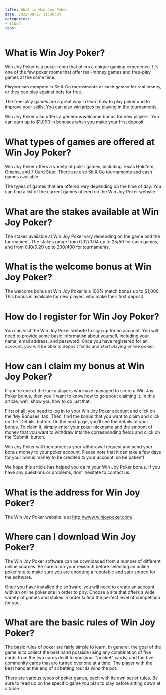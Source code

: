 ```yaml
---
title: What is Win Joy Poker
date: 2022-09-27 11:36:04
categories:
- 11bet
tags:
---
```



#  What is Win Joy Poker?

Win Joy Poker is a poker room that offers a unique gaming experience. It's one of the few poker rooms that offer real-money games and free-play games at the same time.

Players can compete in Sit & Go tournaments or cash games for real money, or they can play against bots for free.

The free-play games are a great way to learn how to play poker and to improve your skills. You can also win prizes by playing in the tournaments.

Win Joy Poker also offers a generous welcome bonus for new players. You can earn up to $1,000 in bonuses when you make your first deposit.

# What types of games are offered at Win Joy Poker?

Win Joy Poker offers a variety of poker games, including Texas Hold'em, Omaha, and 7 Card Stud. There are also Sit & Go tournaments and cash games available.

The types of games that are offered vary depending on the time of day. You can find a list of the current games offered on the Win Joy Poker website.

# What are the stakes available at Win Joy Poker?

The stakes available at Win Joy Poker vary depending on the game and the tournament. The stakes range from $0.02/$0.04 up to $25/$50 for cash games, and from $0.10/$0.20 up to $200/$400 for tournaments.


 # What is the welcome bonus at Win Joy Poker?

The welcome bonus at Win Joy Poker is a 100% match bonus up to $1,000. This bonus is available for new players who make their first deposit.

#  How do I register for Win Joy Poker?

You can visit the Win Joy Poker website to sign up for an account. You will need to provide some basic information about yourself, including your name, email address, and password. Once you have registered for an account, you will be able to deposit funds and start playing online poker.

#  How can I claim my bonus at Win Joy Poker?

If you’re one of the lucky players who have managed to score a Win Joy Poker bonus, then you’ll want to know how to go about claiming it. In this article, we’ll show you how to do just that.

First of all, you need to log in to your Win Joy Poker account and click on the ‘My Bonuses’ tab. Then, find the bonus that you want to claim and click on the ‘Details’ button. On the next page, you’ll see the details of your bonus. To claim it, simply enter your poker nickname and the amount of money that you want to withdraw into the corresponding fields and click on the ‘Submit’ button.

Win Joy Poker will then process your withdrawal request and send your bonus money to your poker account. Please note that it can take a few days for your bonus money to be credited to your account, so be patient!

We hope this article has helped you claim your Win Joy Poker bonus. If you have any questions or problems, don’t hesitate to contact us.

#  What is the address for Win Joy Poker?

The Win Joy Poker website is at http://www.winjoypoker.com/.

#  Where can I download Win Joy Poker?

The Win Joy Poker software can be downloaded from a number of different online sources. Be sure to do your research before selecting an online poker site to make sure you are choosing a reputable and safe source for the software.

Once you have installed the software, you will need to create an account with an online poker site in order to play. Choose a site that offers a wide variety of games and stakes in order to find the perfect level of competition for you.

# What are the basic rules of Win Joy Poker?

The basic rules of poker are fairly simple to learn. In general, the goal of the game is to collect the best hand possible using any combination of five cards from the two cards dealt to you (your "pocket" cards) and the five community cards that are turned over one at a time. The player with the best hand at the end of all betting rounds wins the pot.

There are various types of poker games, each with its own set of rules. Be sure to read up on the specific game you plan to play before sitting down at a table.